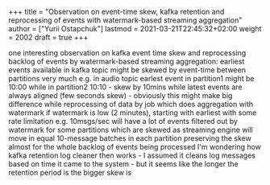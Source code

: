 +++
title = "Observation on event-time skew, kafka retention and reprocessing of events with watermark-based streaming aggregation"
author = ["Yurii Ostapchuk"]
lastmod = 2021-03-21T22:45:32+02:00
weight = 2002
draft = true
+++

one interesting observation on kafka event time skew and reprocessing backlog of events by watermark-based streaming aggregation:
earliest events available in kafka topic might be skewed by event-time between partitions very much
e.g. in audio topic earlest event in partition1 might be 10:00 while in partition2 10:10 - skew by 10mins
while latest events are always aligned (few seconds skew) - obviously
this might make big difference while reprocessing of data by job which does aggregation with watermark
if watermark is low (2 minutes), starting with earliest with some rate limitation e.g. 10msgs/sec will have a lot of events filtered out by watermark for some partitions which are skewed
as streaming engine will move in equal 10-message batches in each partition preserving the skew almost for the whole backlog of events being processed
I'm wondering how kafka retention log cleaner then works - I assumed it cleans log messages based on time it came to the system - but it seems like the longer the retention period is the bigger skew is

[//]: # "Exported with love from a post written in Org mode"
[//]: # "- https://github.com/kaushalmodi/ox-hugo"
